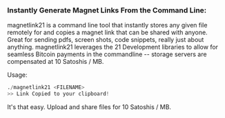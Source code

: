 ### Instantly Generate Magnet Links From the Command Line:
magnetlink21 is a command line tool that instantly stores any given file remotely for and copies a magnet link that can be shared with anyone.  Great for sending pdfs, screen shots, code snippets, really just about anything.  magnetlink21 leverages the 21 Development libraries to allow for seamless Bitcoin payments in the commandline -- storage servers are compensated at 10 Satoshis / MB.

Usage:

```python
./magnetlink21 <FILENAME>
>> Link Copied to your clipboard!
```
It's that easy.  Upload and share files for 10 Satoshis / MB.


